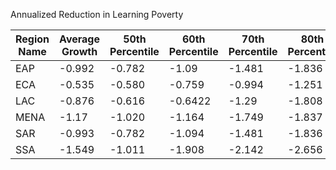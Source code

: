 Annualized Reduction in Learning Poverty

|Region Name|   Average Growth |    50th Percentile  |   60th Percentile  |   70th Percentile |    80th Percentile |    90th Percentile  |
|-----	|------------	|-----------	|-----------	|-----------	|-----------	|-----------	|
|EAP| -0.992    | -0.782  | -1.09  | -1.481 | -1.836   | -2.320  |
|ECA| -0.535    | -0.580 | -0.759   | -0.994  | -1.251  | -1.509  |
|LAC|  -0.876   | -0.616  | -0.6422  | -1.29  | -1.808  | -2.016  |
|MENA| -1.17    | -1.020  | -1.164  | -1.749  | -1.837  | -2.796 |
|SAR| -0.993   | -0.782  | -1.094  | -1.481  | -1.836   | -2.320  |
|SSA|  -1.549   | -1.011  | -1.908  | -2.142  | -2.656  | -3.459|
